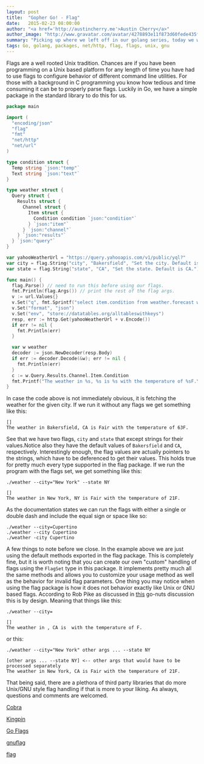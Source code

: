 ```yaml
---
layout: post
title:  "Gopher Go! - Flag"
date:   2015-02-23 08:00:00
author: "<a href='http://austincherry.me'>Austin Cherry</a>"
author_image: "http://www.gravatar.com/avatar/4278893e11f873d60fede435f1ae08aa.png?r=x&amp;s=320"
summary: "Picking up where we left off in our golang series, today we will be reviewing the flag package."
tags: Go, golang, packages, net/http, flag, flags, unix, gnu
---
```


Flags are a well rooted Unix tradition. Chances are if you have been programming on a Unix based platform for any length of time you have had to use flags to configure behavior of different command line utilities. For those with a background in C programming you know how tedious and time consuming it can be to properly parse flags. Luckily in Go, we have a simple package in the standard library to do this for us.

```go
package main

import (
  "encoding/json"
  "flag"
  "fmt"
  "net/http"
  "net/url"
)

type condition struct {
  Temp string `json:"temp"`
  Text string `json:"text"`
}

type weather struct {
  Query struct {
    Results struct {
      Channel struct {
        Item struct {
          Condition condition `json:"condition"`
        } `json:"item"`
      } `json:"channel"`
    } `json:"results"`
  } `json:"query"`
}

var yahooWeatherUrl = "https://query.yahooapis.com/v1/public/yql?"
var city = flag.String("city", "Bakersfield", "Set the city. Default is Bakersfield.")
var state = flag.String("state", "CA", "Set the state. Default is CA.")

func main() {
  flag.Parse() // need to run this before using our flags.
  fmt.Println(flag.Args()) // print the rest of the flag args.
  v := url.Values{}
  v.Set("q", fmt.Sprintf("select item.condition from weather.forecast where woeid in (select woeid from geo.places(1) where text=\"%s,%s\")", *city, *state))
  v.Set("format", "json")
  v.Set("env", "store://datatables.org/alltableswithkeys")
  resp, err := http.Get(yahooWeatherUrl + v.Encode())
  if err != nil {
    fmt.Println(err)
  }

  var w weather
  decoder := json.NewDecoder(resp.Body)
  if err := decoder.Decode(&w); err != nil {
    fmt.Println(err)
  }
  c := w.Query.Results.Channel.Item.Condition
  fmt.Printf("The weather in %s, %s is %s with the temperature of %sF.\n", *city, *state, c.Text, c.Temp)
}
```

In case the code above is not immediately obvious, it is fetching the weather for the given city. If we run it without any flags we get something like this:

```
[]
The weather in Bakersfield, CA is Fair with the temperature of 63F.
```

See that we have two flags, `city` and `state` that except strings for their values.Notice also they have the default values of `Bakersfield` and `CA`, respectively. Interestingly enough, the flag values are actually pointers to the strings, which have to be deferenced to get their values. This holds true for pretty much every type supported in the flag package. If we run the program with the flags set, we get something like this:

```
./weather --city="New York" --state NY

[]
The weather in New York, NY is Fair with the temperature of 21F.
```

As the documentation states we can run the flags with either a single or double dash and include the equal sign or space like so:

```
./weather --city=Cupertino
./weather --city Cupertino
./weather -city Cupertino
```

A few things to note before we close. In the example above we are just using the default methods exported in the flag package. This is completely fine, but it is worth noting that you can create our own "custom" handling of flags using the `FlagSet` type in this package. It implements pretty much all the same methods and allows you to customize your usage method as well as the behavior for invalid flag parameters. One thing you may notice when using the flag package is how it does not behavior exactly like Unix or GNU based flags. According to Rob Pike as discussed in [this](https://groups.google.com/forum/#!topic/golang-nuts/3myLL-6mA94) go-nuts discussion this is by design. Meaning that things like this:

```
./weather --city=

[]
The weather in , CA is  with the temperature of F.
```

or this:

```
./weather --city="New York" other args ... --state NY

[other args ... --state NY] <-- other args that would have to be processed separately
The weather in New York, CA is Fair with the temperature of 21F.
```

That being said, there are a plethora of third party libraries that do more Unix/GNU style flag handling if that is more to your liking. As always, questions and comments are welcomed.

[Cobra](https://github.com/spf13/cobra)

[Kingpin](https://github.com/alecthomas/kingpin)

[Go Flags](https://github.com/jessevdk/go-flags)

[gnuflag](http://bazaar.launchpad.net/~gnuflag/gnuflag/trunk/files)

[flag](http://golang.org/pkg/flag/)